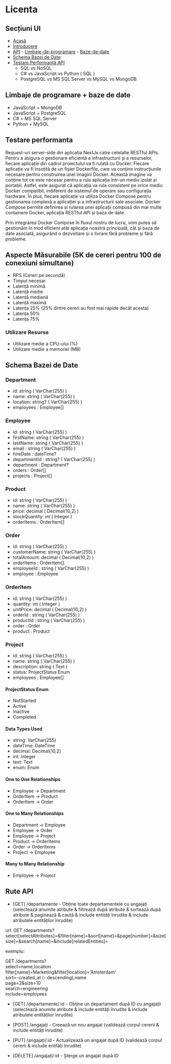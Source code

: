 # Licenta

## Secțiuni UI

- [Acasă](#home)
- [Introducere](#introduction)
- [API](#api) - [Limbaje-de-programare](#api-programming-languages) - [Baze-de-date](#api-databases)
- [Schema Bazei de Date](#database-schema)
- [Testare Performanță API](#api-performance-testing)
  - SQL vs NoSQL
  - C# vs JavaScript vs Python ( SQL )
  - PostgreSQL vs MS SQL Server vs MySQL vs MongoDB

## Limbaje de programare + baze de date

- JavaScript + MongoDB
- JavaScript + PostgreSQL
- C# + MS SQL Server
- Python + MySQL

## Testare performanta
Request-uri server-side din aplicatia NextJs catre celelalte RESTful APIs.
Pentru a asigura o gestionare eficientă a infrastructurii și a resurselor, fiecare aplicație din cadrul proiectului va fi rulată cu Docker. Fiecare aplicație va fi însoțită de un fișier Dockerfile, care va conține instrucțiunile necesare pentru construirea unei imagini Docker. Această imagine va conține tot ce este necesar pentru a rula aplicația într-un mediu izolat și portabil. Astfel, este asigurat că aplicația va rula consistent pe orice mediu Docker compatibil, indiferent de sistemul de operare sau configurația hardware. În plus, fiecare aplicație va utiliza Docker Compose pentru gestionarea complexă a aplicației și a infrastructurii sale asociate. Docker Compose permite definirea și rularea unei aplicații compusă din mai multe containere Docker, aplicația RESTful API și baza de date.

Prin integrarea Docker Compose în fluxul nostru de lucru, vom putea să gestionăm în mod eficient atât aplicația noastră principală, cât și baza de date asociată, asigurând o dezvoltare și o livrare fără probleme și fără probleme.

## Aspecte Măsurabile (5K de cereri pentru 100 de conexiuni simultane)

- RPS (Cereri pe secundă)
- Timpul necesar
- Latență minimă
- Latență medie
- Latență mediană
- Latență maximă
- Latența 25% (25% dintre cereri au fost mai rapide decât acesta)
- Latența 50%
- Latența 75%

### Utilizare Resurse

- Utilizare medie a CPU-ului (%)
- Utilizare medie a memoriei (MB)

## Schema Bazei de Date

### Department

- id: string ( VarChar(255) )
- name: string ( VarChar(255) )
- location: string? ( VarChar(255) )
- employees : Employee[]

### Employee

- id: string ( VarChar(255) )
- firstName: string ( VarChar(255) )
- lastName: string ( VarChar(255) )
- email : string ( VarChar(255) )
- hireDate : dateTime?
- departmentId : string? ( VarChar(255) )
- department : Department?
- orders : Order[]
- projects : Project[]

### Product

- id: string ( VarChar(255) )
- name: string ( VarChar(255) )
- price: decimal ( Decimal(10,2) )
- stockQuantity: int ( Integer )
- orderItems : OrderItem[]

### Order

- id: string ( VarChar(255) )
- customerName: string ( VarChar(255) )
- totalAmount: decimal ( Decimal(10,2) )
- orderItems : OrderItem[]
- employeeId : string ( VarChar(255) )
- employee : Employee

### OrderItem

- id: string ( VarChar(255) )
- quantity: int ( Integer )
- unitPrice: decimal ( Decimal(10,2) )
- orderId : string ( VarChar(255) )
- productId : string ( VarChar(255) )
- order : Order
- product : Product

### Project

- id: string ( VarChar(255) )
- name: string ( VarChar(255) )
- description: string ( Text )
- status: ProjectStatus Enum
- employees : Employee[]

#### ProjectStatus Enum

- NotStarted
- Active
- Inactive
- Completed

#### Data Types Used

- string: VarChar(255)
- dateTime: DateTime
- decimal: Decimal(10,2)
- int: Integer
- text: Text
- enum: Enum

#### One to One Relationships

- Employee -> Department
- OrderItem -> Product
- OrderItem -> Order

#### One to Many Relationships

- Department -> Employee
- Employee -> Order
- Employee -> Project
- Product -> OrderItems
- Order -> OrderItems
- Project -> Employee

#### Many to Many Relationship

- Employee -> Project

## Rute API

- [GET] /departamente - Obține toate departamentele cu angajați (selectează anumite atribute & filtrează după atribute & sortează după atribute & paginează & caută & include entități înrudite & include atributele entităților înrudite)

url: GET /departments?select[selectAttributes]=&filter[name]=&sort[name]=&page[number]=&size[size]=&search[name]=&include[relatedEntities]=

exemplu:

GET /departments?\
select=name,location\
filter[name]=Marketing&filter[location]='Amsterdam'\
sort=-created_at (- descending),name\
page=2&size=10\
search=engineering\
include=employees

- [GET] /departamente/:id - Obține un departament după ID cu angajații (selectează anumite atribute & include entități înrudite & include atributele entităților înrudite)

- [POST] /angajați - Creează un nou angajat (validează corpul cererii & include entități înrudite)

- [PUT] /angajați/:id - Actualizează un angajat după ID (validează corpul cererii & include entități înrudite)

- [DELETE] /angajați/:id - Șterge un angajat după ID
